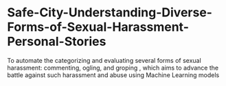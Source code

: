 # Safe-City-Understanding-Diverse-Forms-of-Sexual-Harassment-Personal-Stories
To automate the categorizing and evaluating several forms of sexual harassment: commenting, ogling, and groping , which aims to advance the battle against such harassment and abuse using Machine Learning models
